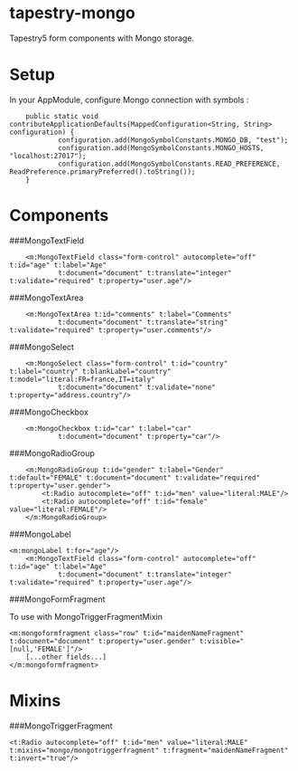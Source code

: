tapestry-mongo
==============

Tapestry5 form components with Mongo storage.

Setup
=============

In your AppModule, configure Mongo connection with symbols :

        public static void contributeApplicationDefaults(MappedConfiguration<String, String> configuration) {
                configuration.add(MongoSymbolConstants.MONGO_DB, "test");
                configuration.add(MongoSymbolConstants.MONGO_HOSTS, "localhost:27017");
                configuration.add(MongoSymbolConstants.READ_PREFERENCE, ReadPreference.primaryPreferred().toString());
        }
        
Components
=============

###MongoTextField

        <m:MongoTextField class="form-control" autocomplete="off" t:id="age" t:label="Age"
                t:document="document" t:translate="integer" t:validate="required" t:property="user.age"/>

###MongoTextArea

        <m:MongoTextArea t:id="comments" t:label="Comments"
                t:document="document" t:translate="string" t:validate="required" t:property="user.comments"/>
     
###MongoSelect

        <m:MongoSelect class="form-control" t:id="country" t:label="country" t:blankLabel="country"                                     t:model="literal:FR=france,IT=italy"
                t:document="document" t:validate="none" t:property="address.country"/>

###MongoCheckbox

        <m:MongoCheckbox t:id="car" t:label="car"
                t:document="document" t:property="car"/>

###MongoRadioGroup
        
        <m:MongoRadioGroup t:id="gender" t:label="Gender" t:default="FEMALE" t:document="document" t:validate="required" t:property="user.gender">
			<t:Radio autocomplete="off" t:id="men" value="literal:MALE"/>
			<t:Radio autocomplete="off" t:id="female" value="literal:FEMALE"/>
        </m:MongoRadioGroup>

###MongoLabel
	
	<m:mongoLabel t:for="age"/>
        <m:MongoTextField class="form-control" autocomplete="off" t:id="age" t:label="Age"
                t:document="document" t:translate="integer" t:validate="required" t:property="user.age"/>

###MongoFormFragment

To use with MongoTriggerFragmentMixin

	<m:mongoformfragment class="row" t:id="maidenNameFragment" t:document="document" t:property="user.gender" t:visible="[null,'FEMALE']"/>
		[...other fields...]
	</m:mongoformfragment>



Mixins
=============

###MongoTriggerFragment

	<t:Radio autocomplete="off" t:id="men" value="literal:MALE" t:mixins="mongo/mongotriggerfragment" t:fragment="maidenNameFragment" t:invert="true"/>
